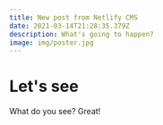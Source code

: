 ```yaml
---
title: New post from Netlify CMS
date: 2021-03-14T21:28:35.379Z
description: What's going to happen?
image: img/poster.jpg
---
```

# Let's see

What do you see? Great!